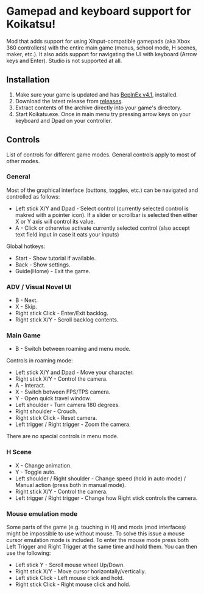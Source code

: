 # Gamepad and keyboard support for Koikatsu!
Mod that adds support for using XInput-compatible gamepads (aka Xbox 360 controllers) with the entire main game (menus, school mode, H scenes, maker, etc.). It also adds support for navigating the UI with keyboard (Arrow keys and Enter). Studio is not supported at all.

## Installation
1. Make sure your game is updated and has [BepInEx v4.1](https://github.com/BepInEx/BepInEx), installed.
2. Download the latest release from [releases](/../../releases).
3. Extract contents of the archive directly into your game's directory.
4. Start Koikatu.exe. Once in main menu try pressing arrow keys on your keyboard and Dpad on your controller.

## Controls
List of controls for different game modes. General controls apply to most of other modes.

### General
Most of the graphical interface (buttons, toggles, etc.) can be navigated and controlled as follows:
- Left stick X/Y and Dpad - Select control (currently selected control is makred with a pointer icon). If a slider or scrollbar is selected then either X or Y axis will control its value. 
- A - Click or otherwise activate currently selected control (also accept text field input in case it eats your inputs)

Global hotkeys:
- Start - Show tutorial if available.
- Back - Show settings.
- Guide(Home) - Exit the game.

### ADV / Visual Novel UI
- B - Next.
- X - Skip.
- Right stick Click - Enter/Exit backlog.
- Right stick X/Y - Scroll backlog contents.

### Main Game
- B - Switch between roaming and menu mode.

Controls in roaming mode:
- Left stick X/Y and Dpad - Move your character.
- Right stick X/Y - Control the camera.
- A - Interact.
- X - Switch between FPS/TPS camera.
- Y - Open quick travel window.
- Left shoulder - Turn camera 180 degrees.
- Right shoulder - Crouch.
- Right stick Click - Reset camera.
- Left trigger / Right trigger - Zoom the camera.

There are no special controls in menu mode.

### H Scene
- X - Change animation.
- Y - Toggle auto.
- Left shoulder / Right shoulder - Change speed (hold in auto mode) / Manual action (press both in manual mode).
- Right stick X/Y - Control the camera.
- Left trigger / Right trigger - Change how Right stick controls the camera.

### Mouse emulation mode
Some parts of the game (e.g. touching in H) and mods (mod interfaces) might be impossible to use without mouse. To solve this issue a mouse cursor emulation mode is included. To enter the mouse mode press both Left Trigger and Right Trigger at the same time and hold them. You can then use the following:
- Left stick Y - Scroll mouse wheel Up/Down.
- Right stick X/Y - Move cursor horizontally/vertically.
- Left stick Click - Left mouse click and hold.
- Right stick Click - Right mouse click and hold.


